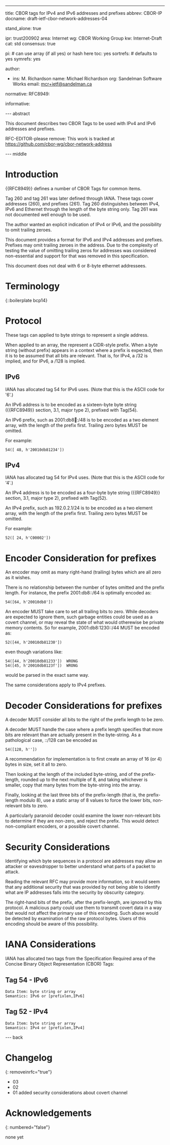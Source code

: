 ---
title: CBOR tags for IPv4 and IPv6 addresses and prefixes
abbrev: CBOR-IP
docname: draft-ietf-cbor-network-addresses-04

stand_alone: true

ipr: trust200902
area: Internet
wg: CBOR Working Group
kw: Internet-Draft
cat: std
consensus: true

pi:    # can use array (if all yes) or hash here
  toc: yes
  sortrefs:   # defaults to yes
  symrefs: yes

author:


- ins: M. Richardson
  name: Michael Richardson
  org: Sandelman Software Works
  email: mcr+ietf@sandelman.ca

normative:
  RFC8949:

informative:

--- abstract

This document describes two CBOR Tags to be used with IPv4 and IPv6 addresses and prefixes.

RFC-EDITOR-please remove: This work is tracked at https://github.com/cbor-wg/cbor-network-address

--- middle

# Introduction

{{RFC8949}} defines a number of CBOR Tags for common items.

Tag 260 and tag 261 was later defined through IANA.
These tags cover addresses (260), and prefixes (261).
Tag 260 distinguishes between IPv4, IPv6 and Ethernet through the length of the byte string only.
Tag 261 was not documented well enough to be used.

The author wanted an explicit indication of IPv4 or IPv6, and the possibility to omit trailing zeroes.

This document provides a format for IPv6 and IPv4 addresses and prefixes.
Prefixes may omit trailing zeroes in the address.
Due to the complexity of testing the value of omitting trailing zeros for addresses was considered non-essential and support for that was removed in this specification.

This document does not deal with 6 or 8-byte ethernet addressees.

# Terminology

{::boilerplate bcp14}

# Protocol

These tags can applied to byte strings to represent a single address.

When applied to an array, the represent a CIDR-style prefix.
When a byte string (without prefix) appears in a context where a prefix is expected, then it is to be assumed that all bits are relevant.
That is, for IPv4, a /32 is implied, and for IPv6, a /128 is implied.

## IPv6

IANA has allocated tag 54 for IPv6 uses.
(Note that this is the ASCII code for '6'.)

An IPv6 address is to be encoded as a sixteen-byte byte string ({{RFC8949}} section, 3.1, major type 2), prefixed with Tag(54).

An IPv6 prefix, such as 2001:db8:1234::/48 is to be encoded as a two element array, with the length of the prefix first.
Trailing zero bytes MUST be omitted.

For example:

~~~~
54([ 48, h'20010db81234'])
~~~~

## IPv4

IANA has allocated tag 54 for IPv4 uses.
(Note that this is the ASCII code for '4'.)

An IPv4 address is to be encoded as a four-byte byte string ({{RFC8949}} section, 3.1, major type 2), prefixed with Tag(52).

An IPv4 prefix, such as 192.0.2.1/24 is to be encoded as a two element array, with the length of the prefix first.
Trailing zero bytes MUST be omitted.

For example:

~~~~
52([ 24, h'C00002'])
~~~~

# Encoder Consideration for prefixes

An encoder may omit as many right-hand (trailing) bytes which are all zero as it wishes.

There is no relationship between the number of bytes omitted and the prefix length.
For instance, the prefix 2001:db8::/64 is optimally encoded as:

~~~~
54([64, h'20010db8'])
~~~~

An encoder MUST take care to set all trailing bits to zero.  While decoders are expected to ignore them, such garbage entities could be used as a covert channel, or may reveal the state of what would otherewise be private memory contents.  So for example, 2001:db8:1230::/44
MUST be encoded as:

~~~~
52([44, h'20010db81230'])
~~~~

even though variations like:

~~~~
54([44, h'20010db81233'])  WRONG
54([45, h'20010db8123f'])  WRONG
~~~~

would be parsed in the exact same way.

The same considerations apply to IPv4 prefixes.

# Decoder Considerations for prefixes

A decoder MUST consider all bits to the right of the prefix length to be zero.

A decoder MUST handle the case where a prefix length specifies that more bits are relevant than are actually present in the byte-string.  As a pathological case, ::/128 can be
encoded as

~~~~
54([128, h''])
~~~~

A recommendation for implementation is to first create an array of 16 (or 4) bytes in size, set it all to zero.

Then looking at the length of the included byte-string, and of the
prefix-length, rounded up to the next multiple of 8, and taking whichever is smaller,
copy that many bytes from the byte-string into the array.

Finally, looking at the last three bits of the prefix-length (that is, the prefix-length modulo 8), use a static array of 8 values to force the lower bits, non-relevant bits to zero.

A particularly paranoid decoder could examine the lower non-relevant bits to determine if they are non-zero, and reject the prefix.
This would detect non-compliant encoders, or a possible covert channel.

# Security Considerations

Identifying which byte sequences in a protocol are addresses may allow an attacker or eavesdropper to better understand what parts of a packet to attack.

Reading the relevant RFC may provide more information, so it would seem that any additional
security that was provided by not being able to identify what are IP addresses falls into the security by obscurity category.

The right-hand bits of the prefix, after the prefix-length, are ignored by this protocol.
A malicious party could use them to transmit covert data in a way that would not affect the primary use of this encoding.
Such abuse would be detected by examination of the raw protocol bytes.
Users of this encoding should be aware of this possibility.

# IANA Considerations

IANA has allocated two tags from the Specification Required area of the Concise Binary Object Representation (CBOR) Tags:

## Tag 54 - IPv6

~~~~
Data Item: byte string or array
Semantics: IPv6 or [prefixlen,IPv6]
~~~~

## Tag 52 - IPv4

~~~~
Data Item: byte string or array
Semantics: IPv4 or [prefixlen,IPv4]
~~~~


--- back

# Changelog
{: removeinrfc="true"}

* 03
* 02
* 01 added security considerations about covert channel

# Acknowledgements
{: numbered="false"}

none yet
